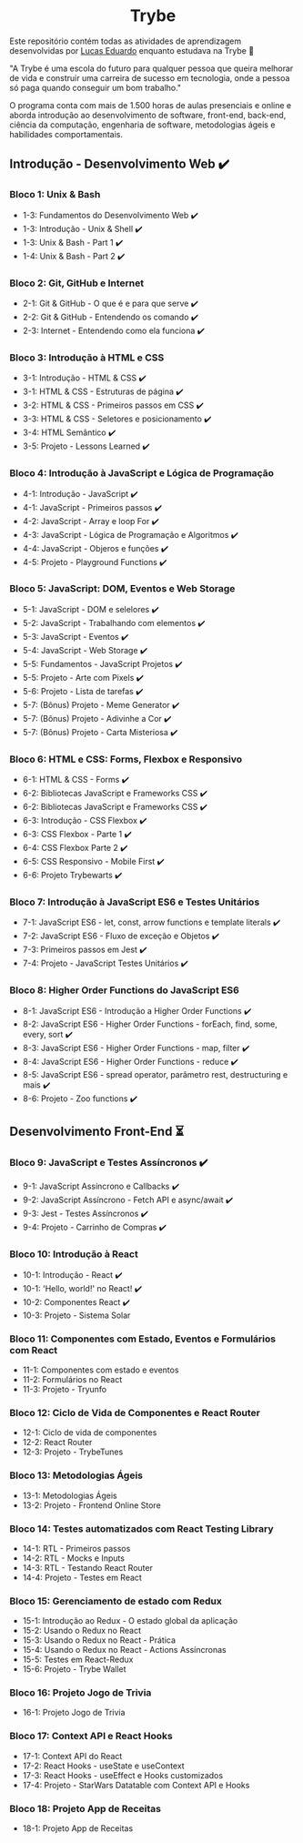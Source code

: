 <h1 align="center">Trybe</h1>
<p>Este repositório contém todas as atividades de aprendizagem desenvolvidas por <a href="https://www.linkedin.com/in/lucas-eduardo-m-alves/">Lucas Eduardo</a> enquanto estudava na Trybe 🚀</p>
<p>"A Trybe é uma escola do futuro para qualquer pessoa que queira melhorar de vida e construir uma carreira de sucesso em tecnologia, onde a pessoa só paga quando conseguir um bom trabalho."</p>
<p>O programa conta com mais de 1.500 horas de aulas presenciais e online e aborda introdução ao desenvolvimento de software, front-end, back-end, ciência da computação, engenharia de software, metodologias ágeis e habilidades comportamentais.</p>
<h2>Introdução - Desenvolvimento Web ✔️</h2>
<h3>Bloco 1: Unix & Bash</h3>
<ul>
  <li>1-3: Fundamentos do Desenvolvimento Web ✔️</li>
  <li>1-3: Introdução - Unix & Shell ✔️</li>
  <li>1-3: Unix & Bash - Part 1 ✔️</li>
  <li>1-4: Unix & Bash - Part 2 ✔️</li>
</ul>
<h3>Bloco 2: Git, GitHub e Internet</h3>
<ul>
  <li>2-1: Git & GitHub - O que é e para que serve ✔️</li>
  <li>2-2: Git & GitHub - Entendendo os comando ✔️</li>
  <li>2-3: Internet - Entendendo como ela funciona ✔️</li>
</ul>
<h3>Bloco 3: Introdução à HTML e CSS</h3>
<ul>
  <li>3-1: Introdução - HTML & CSS ✔️</li>
  <li>3-1: HTML & CSS - Estruturas de página ✔️</li>
  <li>3-2: HTML & CSS - Primeiros passos em CSS ✔️</li>
  <li>3-3: HTML & CSS - Seletores e posicionamento ✔️</li>
  <li>3-4: HTML Semântico ✔️</li>
  <li>3-5: Projeto - Lessons Learned ✔️</li>
</ul>
<h3>Bloco 4: Introdução à JavaScript e Lógica de Programação</h3>
<ul>
  <li>4-1: Introdução - JavaScript ✔️</li>
  <li>4-1: JavaScript - Primeiros passos ✔️</li>
  <li>4-2: JavaScript - Array e loop For ✔️</li>
  <li>4-3: JavaScript - Lógica de Programação e Algoritmos ✔️</li>
  <li>4-4: JavaScript - Objeros e funções ✔️</li>
  <li>4-5: Projeto - Playground Functions ✔️</li>
</ul>
<h3>Bloco 5: JavaScript: DOM, Eventos e Web Storage</h3>
<ul>
  <li>5-1: JavaScript - DOM e selelores ✔️</li>
  <li>5-2: JavaScript - Trabalhando com elementos ✔️</li>
  <li>5-3: JavaScript - Eventos ✔️</li>
  <li>5-4: JavaScript - Web Storage ✔️</li>
  <li>5-5: Fundamentos - JavaScript Projetos ✔️</li>
  <li>5-5: Projeto - Arte com Pixels ✔️</li>
  <li>5-6: Projeto - Lista de tarefas ✔️</li>
  <li>5-7: (Bônus) Projeto - Meme Generator ✔️</li>
  <li>5-7: (Bônus) Projeto - Adivinhe a Cor ✔️</li>
  <li>5-7: (Bônus) Projeto - Carta Misteriosa ✔️</li>
</ul>
<h3>Bloco 6: HTML e CSS: Forms, Flexbox e Responsivo</h3>
<ul>
  <li>6-1: HTML & CSS - Forms ✔️</li>
  <li>6-2: Bibliotecas JavaScript e Frameworks CSS ✔️</li>
  <li>6-2: Bibliotecas JavaScript e Frameworks CSS ✔️</li>
  <li>6-3: Introdução - CSS Flexbox ✔️</li>
  <li>6-3: CSS Flexbox - Parte 1 ✔️</li>
  <li>6-4: CSS Flexbox Parte 2 ✔️</li>
  <li>6-5: CSS Responsivo - Mobile First ✔️</li>
  <li>6-6: Projeto Trybewarts ✔️</li>
</ul>
<h3>Bloco 7: Introdução à JavaScript ES6 e Testes Unitários</h3>
<ul>
  <li>7-1: JavaScript ES6 - let, const, arrow functions e template literals ✔️</li>
  <li>7-2: JavaScript ES6 - Fluxo de exceção e Objetos ✔️</li>
  <li>7-3: Primeiros passos em Jest ✔️</li>
  <li>7-4: Projeto - JavaScript Testes Unitários ✔️</li>
</ul>
<h3>Bloco 8: Higher Order Functions do JavaScript ES6</h3>
<ul>
  <li>8-1: JavaScript ES6 - Introdução a Higher Order Functions ✔️</li>
  <li>8-2: JavaScript ES6 - Higher Order Functions - forEach, find, some, every, sort ✔️</li>
  <li>8-3: JavaScript ES6 - Higher Order Functions - map, filter ✔️</li>
  <li>8-4: JavaScript ES6 - Higher Order Functions - reduce ✔️</li>
  <li>8-5: JavaScript ES6 - spread operator, parâmetro rest, destructuring e mais ✔️</li>
  <li>8-6: Projeto - Zoo functions ✔️</li>
</ul>
<h2>Desenvolvimento Front-End ⏳</h2>
<h3>Bloco 9: JavaScript e Testes Assíncronos ✔️</h3>
<ul>
  <li>9-1: JavaScript Assíncrono e Callbacks ✔️</li>
  <li>9-2: JavaScript Assíncrono - Fetch API e async/await ✔️</li>
  <li>9-3: Jest - Testes Assíncronos ✔️</li>
  <li>9-4: Projeto - Carrinho de Compras ✔️</li>
</ul>
<h3>Bloco 10: Introdução à React</h3>
<ul>
  <li>10-1: Introdução - React ✔️</li>
  <li>10-1: 'Hello, world!' no React! ✔️</li>
  <li>10-2: Componentes React ✔️</li>
  <li>10-3: Projeto - Sistema Solar</li>
</ul>
<h3>Bloco 11: Componentes com Estado, Eventos e Formulários com React</h3>
<ul>
  <li>11-1: Componentes com estado e eventos</li>
  <li>11-2: Formulários no React</li>
  <li>11-3: Projeto - Tryunfo</li>
</ul>
<h3>Bloco 12: Ciclo de Vida de Componentes e React Router</h3>
<ul>
  <li>12-1: Ciclo de vida de componentes</li>
  <li>12-2: React Router</li>
  <li>12-3: Projeto - TrybeTunes</li>
</ul>
<h3>Bloco 13: Metodologias Ágeis</h3>
<ul>
  <li>13-1: Metodologias Ágeis</li>
  <li>13-2: Projeto - Frontend Online Store</li>
</ul>
<h3>Bloco 14: Testes automatizados com React Testing Library</h3>
<ul>
  <li>14-1: RTL - Primeiros passos</li>
  <li>14-2: RTL - Mocks e Inputs</li>
  <li>14-3: RTL - Testando React Router</li>
  <li>14-4: Projeto - Testes em React</li>
</ul>
<h3>Bloco 15: Gerenciamento de estado com Redux</h3>
<ul>
  <li>15-1: Introdução ao Redux - O estado global da aplicação</li>
  <li>15-2: Usando o Redux no React</li>
  <li>15-3: Usando o Redux no React - Prática</li>
  <li>15-4: Usando o Redux no React - Actions Assíncronas</li>
  <li>15-5: Testes em React-Redux</li>
  <li>15-6: Projeto - Trybe Wallet</li>
</ul>
<h3>Bloco 16: Projeto Jogo de Trivia</h3>
<ul>
  <li>16-1: Projeto Jogo de Trivia</li>
</ul>
<h3>Bloco 17: Context API e React Hooks</h3>
<ul>
  <li>17-1: Context API do React</li>
  <li>17-2: React Hooks - useState e useContext</li>
  <li>17-3: React Hooks - useEffect e Hooks customizados</li>
  <li>17-4: Projeto - StarWars Datatable com Context API e Hooks</li>
</ul>
<h3>Bloco 18: Projeto App de Receitas</h3>
<ul>
  <li>18-1: Projeto App de Receitas</li>
</ul>
